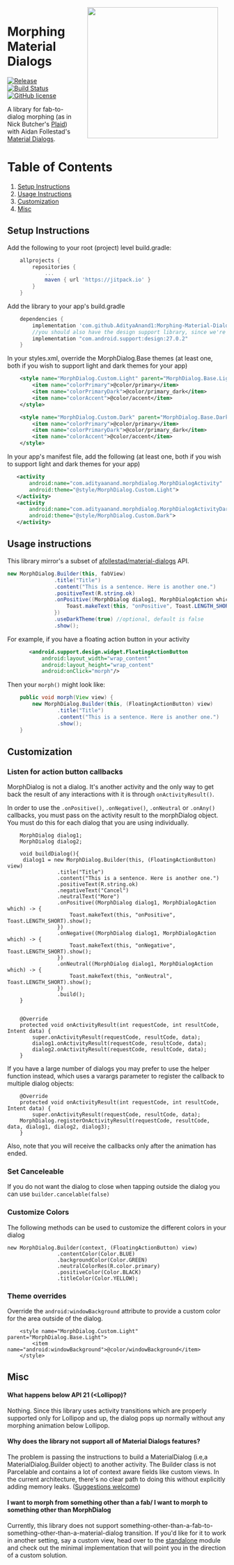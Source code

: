 <img src="screenies/1.gif" width="300" align="right" hspace="20">

# Morphing Material Dialogs
[![Release](https://jitpack.io/v/AdityaAnand1/Morphing-Material-Dialogs.svg)](https://jitpack.io/#AdityaAnand1/Morphing-Material-Dialogs)
[![Build Status](https://travis-ci.org/AdityaAnand1/Morphing-Material-Dialogs.svg)](https://travis-ci.org/AdityaAnand1/Morphing-Material-Dialogs)
[![GitHub license](https://img.shields.io/github/license/mashape/apistatus.svg)](https://github.com/AdityaAnand1/Morphing-Material-Dialog/blob/master/LICENSE.txt)



A library for fab-to-dialog morphing (as in Nick Butcher's [Plaid](https://github.com/nickbutcher/plaid)) with Aidan Follestad's [Material Dialogs](https://github.com/afollestad/material-dialogs).

# Table of Contents
1. [Setup Instructions](https://github.com/AdityaAnand1/Morphing-Material-Dialogs#setup-instructions)
2. [Usage Instructions](https://github.com/AdityaAnand1/Morphing-Material-Dialogs#usage-instructions)
3. [Customization](https://github.com/AdityaAnand1/Morphing-Material-Dialogs#customization)
4. [Misc](https://github.com/AdityaAnand1/Morphing-Material-Dialogs#misc)

## Setup Instructions

 Add the following to your root (project) level build.gradle:

```gradle
	allprojects {
		repositories {
			...
			maven { url 'https://jitpack.io' }
		}
	}
```

Add the library to your app's build.gradle

```gradle
	dependencies {
		implementation 'com.github.AdityaAnand1:Morphing-Material-Dialogs:0.0.1-alpha8'
		//you should also have the design support library, since we're using the native floating action button
   		implementation "com.android.support:design:27.0.2"
	}
```

In your styles.xml, override the MorphDialog.Base themes (at least one, both if you wish to support light and dark themes for your app)

```xml
    <style name="MorphDialog.Custom.Light" parent="MorphDialog.Base.Light">
        <item name="colorPrimary">@color/primary</item>
        <item name="colorPrimaryDark">@color/primary_dark</item>
        <item name="colorAccent">@color/accent</item>
    </style>

    <style name="MorphDialog.Custom.Dark" parent="MorphDialog.Base.Dark">
        <item name="colorPrimary">@color/primary</item>
        <item name="colorPrimaryDark">@color/primary_dark</item>
        <item name="colorAccent">@color/accent</item>
    </style>
 ```
 
 In your app's manifest file, add the following (at least one, both if you wish to support light and dark themes for your app)
 
 ```xml
    <activity
        android:name="com.adityaanand.morphdialog.MorphDialogActivity"
        android:theme="@style/MorphDialog.Custom.Light">
    </activity>
    <activity
        android:name="com.adityaanand.morphdialog.MorphDialogActivityDark"
        android:theme="@style/MorphDialog.Custom.Dark">
    </activity>
 ```
 
 ## Usage instructions
 
This library mirror's a subset of [afollestad/material-dialogs](https://github.com/afollestad/material-dialogs) API.
  
 ```java
 new MorphDialog.Builder(this, fabView)
                .title("Title")
                .content("This is a sentence. Here is another one.") 
                .positiveText(R.string.ok)
                .onPositive((MorphDialog dialog1, MorphDialogAction which) -> {
                    Toast.makeText(this, "onPositive", Toast.LENGTH_SHORT).show();
                })
                .useDarkTheme(true) //optional, default is false
                .show();
 ```
 
 
For example, if you have a floating action button in your activity
 
 ```xml
        <android.support.design.widget.FloatingActionButton
            android:layout_width="wrap_content"
            android:layout_height="wrap_content"
            android:onClick="morph"/>
```

Then your `morph()` might look like:

```java
    public void morph(View view) {
        new MorphDialog.Builder(this, (FloatingActionButton) view)
                .title("Title")
                .content("This is a sentence. Here is another one.")
                .show();
    }
```

## Customization

### Listen for action button callbacks

MorphDialog is not a dialog. It's another activity and the only way to get back the result of any interactions with it is through `onActivityResult()`.

In order to use the `.onPositive()`, `.onNegative()`, `.onNeutral` or `.onAny()` callbacks, you must pass on the activity result to the morphDialog object. You must do this for each dialog that you are using individually.

```
    MorphDialog dialog1;
    MorphDialog dialog2;
    
    void buildDialog(){
     dialog1 = new MorphDialog.Builder(this, (FloatingActionButton) view)
                .title("Title")
                .content("This is a sentence. Here is another one.")
                .positiveText(R.string.ok)
                .negativeText("Cancel")
                .neutralText("More")
                .onPositive((MorphDialog dialog1, MorphDialogAction which) -> {
                    Toast.makeText(this, "onPositive", Toast.LENGTH_SHORT).show();
                })
                .onNegative((MorphDialog dialog1, MorphDialogAction which) -> {
                    Toast.makeText(this, "onNegative", Toast.LENGTH_SHORT).show();
                })
                .onNeutral((MorphDialog dialog1, MorphDialogAction which) -> {
                    Toast.makeText(this, "onNeutral", Toast.LENGTH_SHORT).show();
                })
                .build();
	}
	
    
    @Override
    protected void onActivityResult(int requestCode, int resultCode, Intent data) {
        super.onActivityResult(requestCode, resultCode, data);
        dialog1.onActivityResult(requestCode, resultCode, data);
        dialog2.onActivityResult(requestCode, resultCode, data);
    }
```

If you have a large number of dialogs you may prefer to use the helper function instead, which uses a varargs parameter to register the callback to multiple dialog objects:

```
    @Override
    protected void onActivityResult(int requestCode, int resultCode, Intent data) {
        super.onActivityResult(requestCode, resultCode, data);
	MorphDialog.registerOnActivityResult(requestCode, resultCode, data, dialog1, dialog2, dialog3);
    }
```

Also, note that you will receive the callbacks only after the animation has ended. 

### Set Canceleable

If you do not want the dialog to close when tapping outside the dialog you can use `builder.cancelable(false)`

### Customize Colors

The following methods can be used to customize the different colors in your dialog
```
new MorphDialog.Builder(context, (FloatingActionButton) view)
                .contentColor(Color.BLUE)
                .backgroundColor(Color.GREEN)
                .neutralColorRes(R.color.primary)
                .positiveColor(Color.BLACK)
                .titleColor(Color.YELLOW);
```

### Theme overrides

Override the `android:windowBackground` attribute to provide a custom color for the area outside of the dialog.

```
    <style name="MorphDialog.Custom.Light" parent="MorphDialog.Base.Light">
        <item name="android:windowBackground">@color/windowBackground</item>
    </style>
```


## Misc

#### What happens below API 21 (<Lollipop)?

Nothing. Since this library uses activity transitions which are properly supported only for Lollipop and up, the dialog pops up normally without any morphing animation below Lollipop.

#### Why does the library not support all of Material Dialogs features?

The problem is passing the instructions to build a MaterialDialog (i.e,a  MaterialDialog.Builder object) to another activity. The Builder class is not Parcelable and contains a lot of context aware fields like custom views. In the current architecture, there's no clear path to doing this without explicitly adding memory leaks. ([Suggestions welcome](https://github.com/AdityaAnand1/Morphing-Material-Dialogs/issues/new))

#### I want to morph **from something other than a fab**/ I want to morph **to something other than MorphDialog**

Currently, this library does not support something-other-than-a-fab-to-something-other-than-a-material-dialog transition. If you'd like for it to work in another setting, say a custom view, head over to the [standalone](https://github.com/AdityaAnand1/Morphing-Material-Dialogs/tree/master/standalone) module and check out the minimal implementation that will point you in the direction of a custom solution.
